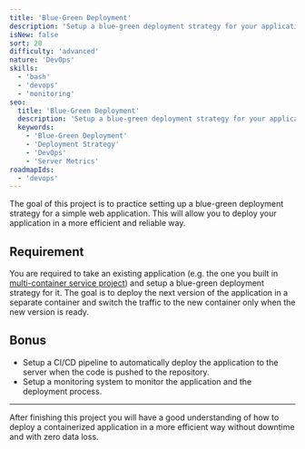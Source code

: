 ```yaml
---
title: 'Blue-Green Deployment'
description: 'Setup a blue-green deployment strategy for your application.'
isNew: false
sort: 20
difficulty: 'advanced'
nature: 'DevOps'
skills:
  - 'bash'
  - 'devops'
  - 'monitoring'
seo:
  title: 'Blue-Green Deployment'
  description: 'Setup a blue-green deployment strategy for your application.'
  keywords:
    - 'Blue-Green Deployment'
    - 'Deployment Strategy'
    - 'DevOps'
    - 'Server Metrics'
roadmapIds:
  - 'devops'
---
```


The goal of this project is to practice setting up a blue-green deployment strategy for a simple web application. This will allow you to deploy your application in a more efficient and reliable way.

## Requirement

You are required to take an existing application (e.g. the one you built in [multi-container service project](/projects/multi-container-service)) and setup a blue-green deployment strategy for it. The goal is to deploy the next version of the application in a separate container and switch the traffic to the new container only when the new version is ready.

## Bonus

- Setup a CI/CD pipeline to automatically deploy the application to the server when the code is pushed to the repository.
- Setup a monitoring system to monitor the application and the deployment process.

<hr />

After finishing this project you will have a good understanding of how to deploy a containerized application in a more efficient way without downtime and with zero data loss.